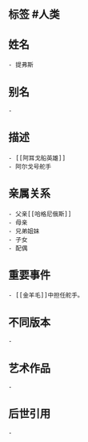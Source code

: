 ## 标签  #人类
## 姓名
	- 提弗斯
## 别名
	-
## 描述
	- [[阿耳戈船英雄]]
	- 阿尔戈号舵手
## 亲属关系
	- 父亲[[哈格尼俄斯]]
	- 母亲
	- 兄弟姐妹
	- 子女
	- 配偶
## 重要事件
	- [[金羊毛]]中担任舵手。
## 不同版本
	-
## 艺术作品
	-
## 后世引用
	-
